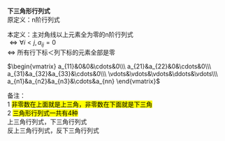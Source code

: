 **下三角形行列式**  
原定义：n阶行列式  
  
本定义：主对角线以上元素全为零的n阶行列式  
$\Leftrightarrow\forall i<j, a_{ij}=0$  
$\Leftrightarrow$ 所有行下标＜列下标的元素全部是零  
  
$\begin{vmatrix}  
a_{11}&0&0&\cdots&0\\\  
a_{21}&a_{22}&0&\cdots&0\\\  
a_{31}&a_{32}&a_{33}&\cdots&0\\\  
\vdots&\vdots&\vdots&\ddots&\vdots\\\  
a_{n1}&a_{n2}&a_{n3}&\cdots&a_{nn}  
\end{vmatrix}$  
  
备注：  
1 <mark>非零数在上面就是上三角，非零数在下面就是下三角</mark>  
2 <mark>三角形行列式一共有4种</mark>  
上三角行列式，下三角行列式  
反上三角行列式，反下三角行列式  
